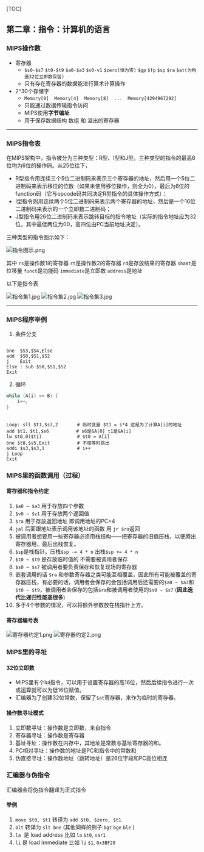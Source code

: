 [TOC]

## 第二章：指令：计算机的语言

### MIPS操作数

+ 寄存器
  - `$s0-$s7` `$t0-$t9` `$a0-$a3` `$v0-v1` `$zero(恒为零)` `$gp` `$fp` `$sp` `$ra` `$at(为构造32位立即数保留)`
  - 只有存在寄存器的数据能进行算术计算操作
+ 2^30个存储字
  - `Memory[0]  Memory[4]  Memory[8]  ...  Memory[4294967292]`
  - 只能通过数据传输指令访问
  - MIPS使用**字节编址**
  - 用于保存数据结构 数组 和 溢出的寄存器

------

### MIPS指令表

在MIPS架构中，指令被分为三种类型：R型、I型和J型。三种类型的指令的最高6位均为6位的操作码。从25位往下，  

+ R型指令用连续三个5位二进制码来表示三个寄存器的地址，然后用一个5位二进制码来表示移位的位数（如果未使用移位操作，则全为0），最后为6位的function码（它与opcode码共同决定R型指令的具体操作方式）；
+ I型指令则用连续两个5位二进制码来表示两个寄存器的地址，然后是一个16位二进制码来表示的一个立即数二进制码；
+ J型指令用26位二进制码来表示跳转目标的指令地址（实际的指令地址应为32位，其中最低两位为00，高四位由PC当前地址决定）。

三种类型的指令图示如下：

![指令图示.png](./指令图示.png)

其中 `rs`是操作数1的寄存器 `rt`是操作数2的寄存器 `rd`是存放结果的寄存器 `shamt`是位移量 `funct`是功能码 `immediate`是立即数 `address`是地址

以下是指令表

![指令集1.jpg](./指令集1.jpg)
![指令集2.jpg](./指令集2.jpg)
![指令集3.jpg](./指令集3.jpg)

------

### MIPS程序举例

1. 条件分支

```shell

bne  $S3,$S4,Else
add  $S0,$S1,$S2
j    Exit
Else : sub $S0,$S1,$S2
Exit
```
2. 循环

```java
while (A[i] == B) {
	i++;
}
```
```shell

Loop: sll $t1,$s3,2 	  # 临时变量 $t1 = i*4 这是为了计算A[i]的地址
add $t1，$t1,$s6    	  	 # s6是&A[0] t1是&A[i]
lw $t0,0($t1)             # $t0 = A[i]
bne $t0,$s5,Exit          # 不相等时跳出
addi $s3,$s3,1            # i++
j Loop
Exit
```

### MIPS里的函数调用（过程）
#### 寄存器和指令约定
1. `$a0 ~ $a3` 用于存放四个参数
2. `$v0 ~ $v1` 用于存放两个返回值
3. `$ra` 用于存放返回地址 即调用地址的PC+4
4. `jal` 后面跟地址表示调用该地址的函数 用 `jr $ra`返回
5. 被调用者想要用一些寄存器必须用栈结构——把寄存器的旧值压栈，以便腾出寄存器用，最后出栈恢复。
6. `$sp`是栈指针。压栈`$sp -= 4 * n`  出栈`$sp += 4 * n`
7. `$t0 ~ $t9` 是存放临时值的 不需要被调用者保存
8. `$s0 ~ $s7` 被调用者要负责保存和恢复现场的寄存器
9. 嵌套调用的话 `$ra` 和参数寄存器之类可能互相覆盖，因此所有可能被覆盖的寄存器压栈，有必要的话，调用者会保存的会包括调用后还需要的`$a0 ~ $a3`和`$t0 ~ $t9`，被调用者会保存的包括`$ra`和被调用者使用的`$s0 ~ $s7` (**因此迭代比递归性能高很多**)
10. 多于4个参数的情况，可以将额外参数放在栈指针上方。

#### 寄存器编号表

![寄存器约定1.png](./寄存器约定1.png)
![寄存器约定2.png](./寄存器约定2.png)

### MIPS里的寻址

#### 32位立即数

+ MIPS里有个lui指令，可以用于设置寄存器的高16位，然后后续指令进行一次或运算就可以为低16位赋值。
+ 汇编器为了创建32位常数，保留了`$at`寄存器，来作为临时的寄存器。

#### 操作数寻址模式

1. 立即数寻址：操作数是立即数，来自指令
2. 寄存器寻址：操作数是寄存器
3. 基址寻址：操作数在内存中，其地址是常数与基址寄存器的和。
4. PC相对寻址：操作数的地址是PC和指令中的常数和
5. 伪直接寻址：操作数地址（跳转地址）是26位字段和PC高位相连

### 汇编器与伪指令

汇编器会将伪指令翻译为正式指令

#### 举例

1. `move $t0, $t1` 转译为 `add $t0, $zero, $t1`
2. `blt` 转译为 `slt bne`    (其他同样的例子:`bgt` `bge` `ble` )
3. `la`  是 load address  比如 `la`	`$t0`, `var1`
4. `li` 是 load immediate 比如 `li`  `$1`, `0x3BF20`

